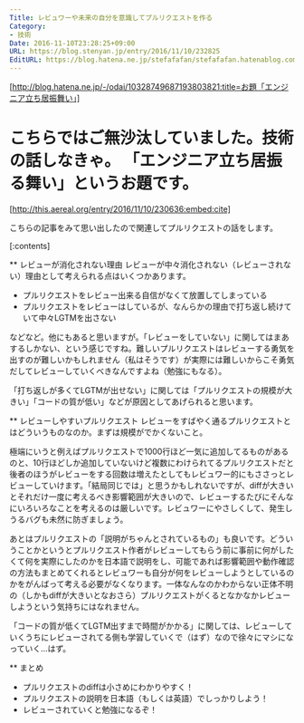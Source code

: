 ```yaml
---
Title: レビュワーや未来の自分を意識してプルリクエストを作る
Category:
- 技術
Date: 2016-11-10T23:28:25+09:00
URL: https://blog.stenyan.jp/entry/2016/11/10/232825
EditURL: https://blog.hatena.ne.jp/stefafafan/stefafafan.hatenablog.com/atom/entry/10328749687193829050
---
```


[http://blog.hatena.ne.jp/-/odai/10328749687193803821:title=お題「エンジニア立ち居振舞い」]

こちらではご無沙汰していました。技術の話しなきゃ。
「エンジニア立ち居振る舞い」というお題です。
====

[http://this.aereal.org/entry/2016/11/10/230636:embed:cite]

こちらの記事をみて思い出したので関連してプルリクエストの話をします。

[:contents]

** レビューが消化されない理由
レビューが中々消化されない（レビューされない）理由として考えられる点はいくつかあります。

+ プルリクエストをレビュー出来る自信がなくて放置してしまっている
+ プルリクエストをレビューはしているが、なんらかの理由で打ち返し続けていて中々LGTMを出さない

などなど。他にもあると思いますが。「レビューをしていない」に関してはまあするしかない、という感じですね。難しいプルリクエストはレビューする勇気を出すのが難しいかもしれません（私はそうです）が実際には難しいからこそ勇気だしてレビューしていくべきなんですよね（勉強にもなる）。

「打ち返しが多くてLGTMが出せない」に関しては「プルリクエストの規模が大きい」「コードの質が低い」などが原因としてあげられると思います。

** レビューしやすいプルリクエスト
レビューをすばやく通るプルリクエストとはどういうものなのか。まずは規模がでかくないこと。

極端にいうと例えばプルリクエストで1000行ほど一気に追加してるものがあるのと、10行ほどしか追加していないけど複数にわけられてるプルリクエストだと後者のほうがレビューをする回数は増えたとしてもレビュワー的にもささっとレビューしていけます。「結局同じでは」と思うかもしれないですが、diffが大きいとそれだけ一度に考えるべき影響範囲が大きいので、レビューするたびにそんなにいろいろなことを考えるのは厳しいです。レビュワーにやさしくして、発生しうるバグも未然に防ぎましょう。

あとはプルリクエストの「説明がちゃんとされているもの」も良いです。どういうことかというとプルリクエスト作者がレビューしてもらう前に事前に何がしたくて何を実際にしたのかを日本語で説明をし、可能であれば影響範囲や動作確認の方法もまとめてくれるとレビュワーも自分が何をレビューしようとしているのかをがんばって考える必要がなくなります。一体なんなのかわからない正体不明の（しかもdiffが大きいとなおさら）プルリクエストがくるとなかなかレビューしようという気持ちにはなれません。

「コードの質が低くてLGTM出すまで時間がかかる」に関しては、レビューしていくうちにレビューされてる側も学習していくで（はず）なので徐々にマシになっていく…はず。

** まとめ
- プルリクエストのdiffは小さめにわかりやすく！
- プルリクエストの説明を日本語（もしくは英語）でしっかりしよう！
- レビューされていくと勉強になるぞ！
